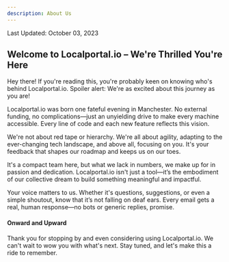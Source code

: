 ```yaml
---
description: About Us
---
```


Last Updated: October 03, 2023

## Welcome to Localportal.io – We're Thrilled You're Here
Hey there! If you're reading this, you're probably keen on knowing who's behind Localportal.io. Spoiler alert: We're as excited about this journey as you are!

Localportal.io was born one fateful evening in Manchester. No external funding, no complications—just an unyielding drive to make every machine accessible. Every line of code and each new feature reflects this vision.

We're not about red tape or hierarchy. We're all about agility, adapting to the ever-changing tech landscape, and above all, focusing on you. It's your feedback that shapes our roadmap and keeps us on our toes.

It's a compact team here, but what we lack in numbers, we make up for in passion and dedication. Localportal.io isn't just a tool—it’s the embodiment of our collective dream to build something meaningful and impactful.

Your voice matters to us. Whether it's questions, suggestions, or even a simple shoutout, know that it’s not falling on deaf ears. Every email gets a real, human response—no bots or generic replies, promise.

#### Onward and Upward
Thank you for stopping by and even considering using Localportal.io. We can't wait to wow you with what's next. Stay tuned, and let's make this a ride to remember.